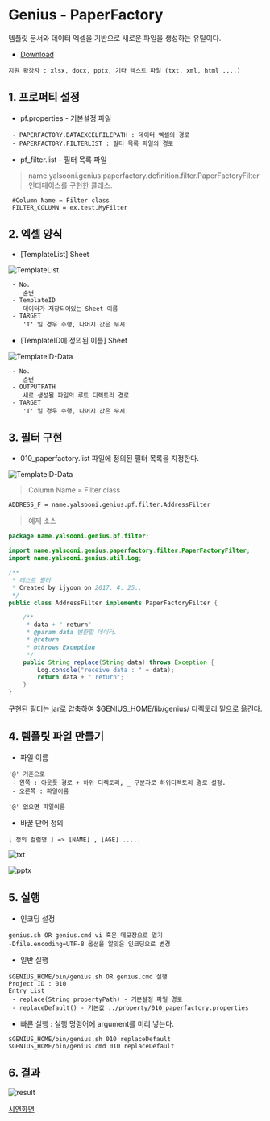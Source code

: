 # Genius - PaperFactory

템플릿 문서와 데이터 엑셀을 기반으로 새로운 파일을 생성하는 유틸이다.
* [Download](https://github.com/yalsooni/Genius-PaperFactory/releases)

~~~
지원 확장자 : xlsx, docx, pptx, 기타 텍스트 파일 (txt, xml, html ....)
~~~

## 1. 프로퍼티 설정

 - pf.properties - 기본설정 파일

~~~
 - PAPERFACTORY.DATAEXCELFILEPATH : 데이터 엑셀의 경로
 - PAPERFACTORY.FILTERLIST : 필터 목록 파일의 경로
~~~

 - pf_filter.list - 필터 목록 파일

> name.yalsooni.genius.paperfactory.definition.filter.PaperFactoryFilter 인터페이스를 구현한 클래스.
~~~
 #Column Name = Filter class
 FILTER_COLUMN = ex.test.MyFilter
~~~

## 2. 엑셀 양식

- ﻿[TemplateList] Sheet

![TemplateList](https://github.com/yalsooni/Genius/blob/master/op/img/010/010_temp.png)

~~~
 - No.
    순번
 - TemplateID
    데이터가 저장되어있는 Sheet 이름
 - TARGET
    'T' 일 경우 수행, 나머지 값은 무시.
~~~

- [TemplateID에 정의된 이름] Sheet

![TemplateID-Data](https://github.com/yalsooni/Genius/blob/master/op/img/010/010_data.png)

~~~
 - No.
    순번
 - OUTPUTPATH
    새로 생성될 파일의 루트 디렉토리 경로
 - TARGET
    'T' 일 경우 수행, 나머지 값은 무시.
~~~

## 3. 필터 구현

- 010_paperfactory.list 파일에 정의된 필터 목록을 지정한다.

![TemplateID-Data](https://github.com/yalsooni/Genius/blob/master/op/img/010/010_filter.png)

> Column Name = Filter class

~~~
﻿ADDRESS_F = name.yalsooni.genius.pf.filter.AddressFilter
~~~

> 예제 소스

~~~java
package name.yalsooni.genius.pf.filter;

import name.yalsooni.genius.paperfactory.filter.PaperFactoryFilter;
import name.yalsooni.genius.util.Log;

/**
 * 테스트 필터
 * Created by ijyoon on 2017. 4. 25..
 */
public class AddressFilter implements PaperFactoryFilter {

    /**
     * data + " return"
     * @param data 변환할 데이터.
     * @return
     * @throws Exception
     */
    public String replace(String data) throws Exception {
        Log.console("receive data : " + data);
        return data + " return";
    }
}
~~~

구현된 필터는 jar로 압축하여 $GENIUS_HOME/lib/genius/ 디렉토리 밑으로 옮긴다.

## 4. 템플릿 파일 만들기

- 파일 이름

~~~
'@' 기준으로
 - 왼쪽 : 아웃풋 경로 + 하위 디렉토리, _ 구분자로 하위디렉토리 경로 설정.
 - 오른쪽 : 파일이름

'@' 없으면 파일이름
~~~

- 바꿀 단어 정의

~~~
[ 정의 컬럼명 ] => [NAME] , [AGE] .....
~~~

![txt](https://github.com/yalsooni/Genius/blob/master/op/img/010/010_temp_txt.png)

![pptx](https://github.com/yalsooni/Genius/blob/master/op/img/010/010_temp_pptx.png)


## 5. 실행

- 인코딩 설정
~~~
genius.sh OR genius.cmd vi 혹은 메모장으로 열기
-Dfile.encoding=UTF-8 옵션을 알맞은 인코딩으로 변경
~~~

- 일반 실행
~~~
$GENIUS_HOME/bin/genius.sh OR genius.cmd 실행
Project ID : 010
Entry List
 - replace(String propertyPath) - 기본설정 파일 경로
 - replaceDefault() - 기본값 ../property/010_paperfactory.properties
~~~

- 빠른 실행 : 실행 명령어에 argument를 미리 넣는다.
~~~
$GENIUS_HOME/bin/genius.sh 010 replaceDefault
$GENIUS_HOME/bin/genius.cmd 010 replaceDefault
~~~


## 6. 결과

![result](https://github.com/yalsooni/Genius/blob/master/op/img/010/010_result.png)



[시연화면](https://youtu.be/TkhFibd4DhQ)
